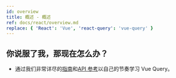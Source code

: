 ```yaml
---
id: overview
title: 概述 - 概述
ref: docs/react/overview.md
replace: { 'React': 'Vue', 'react-query': 'vue-query' }
---
```


[//]: # 'Example'
[//]: # 'Example'
[//]: # 'Materials'

## 你说服了我，那现在怎么办？

- 通过我们非常详尽的[指南](../installation)和[API 参考](../reference/useQuery)以自己的节奏学习 Vue Query。

[//]: # 'Materials'
```
